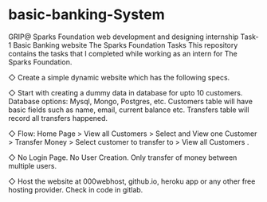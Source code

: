 # basic-banking-System
GRIP@ Sparks Foundation web development and designing internship Task-1 Basic Banking website The Sparks Foundation Tasks This repository contains the tasks that I completed while working as an intern for The Sparks Foundation.

◇ Create a simple dynamic website which has the following specs.

◇ Start with creating a dummy data in database for upto 10 customers. Database options: Mysql, Mongo, Postgres, etc. Customers table will have basic fields such as name, email, current balance etc. Transfers table will record all transfers happened.

◇ Flow: Home Page > View all Customers > Select and View one Customer > Transfer Money > Select customer to transfer to > View all Customers .

◇ No Login Page. No User Creation. Only transfer of money between multiple users.

◇ Host the website at 000webhost, github.io, heroku app or any other free hosting provider. Check in code in gitlab.
